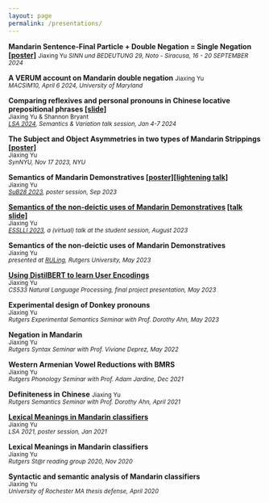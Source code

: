```yaml
---
layout: page
permalink: /presentations/
---
```

**Mandarin Sentence-Final Particle + Double Negation = Single Negation <a href="https://drive.google.com/file/d/1bl2eUBFE_AIwOB9jqbHpPHnwXac352Qz/view?usp=sharing">[poster]</a>**
<small>Jiaxing Yu</small>
<small>*SINN und BEDEUTUNG 29, Noto - Siracusa, 16 - 20 SEPTEMBER 2024*</small>

**A VERUM account on Mandarin double negation**
<small>Jiaxing Yu</small>  
<small>*MACSIM10, April 6 2024, University of Maryland*</small>

**Comparing reflexives and personal pronouns in Chinese locative prepositional phrases <a href="https://docs.google.com/presentation/d/1QKHrgprmxobCRhCVB5oK8ciKV11cGusO/edit?usp=sharing&ouid=113790555473084855261&rtpof=true&sd=true">[slide]</a>**          
<small>Jiaxing Yu & Shannon Bryant</small>            
<small>*<a href="https://virtual.oxfordabstracts.com/#/event/public/4438/information">LSA 2024</a>, Semantics & Variation talk session, Jan 4-7 2024*</small>


**The Subject and Object Asymmetries in two types of Mandarin Strippings <a href="">[poster]</a>**  
<small>Jiaxing Yu</small>  
<small>*SynNYU, Nov 17 2023, NYU*</small>


**Semantics of Mandarin Demonstratives <a href="https://drive.google.com/file/d/1gylYnk4zSuFLyo_KVW0qy53YwSNzRIN0/view?usp=sharing">[poster]</a><a href="https://drive.google.com/file/d/1vLB1APRV9jgUsMUYx3raulSnHxn9Rs3F/view?usp=sharing">[lightening talk]</a>**  
<small>Jiaxing Yu</small>  
<small>*<a href="https://www.ruhr-uni-bochum.de/sub28/index.html.en">SuB28 2023</a>, poster session, Sep 2023*</small> 


**<a href="https://scholar.google.com/citations?view_op=view_citation&hl=en&user=FMaESuYAAAAJ&citation_for_view=FMaESuYAAAAJ:9yKSN-GCB0IC">Semantics of the non-deictic uses of Mandarin Demonstratives</a> <a href="https://drive.google.com/file/d/1jKfQzebaJMXUv7m3vL8Qx-fpBOPE93ei/view?usp=sharing">[talk slide]</a>**  
<small>Jiaxing Yu</small>  
<small>*<a href="https://2023.esslli.eu/">ESSLLI 2023</a>, a (virtual) talk at the student session, August 2023*</small>

**Semantics of the non-deictic uses of Mandarin Demonstratives**  
<small>Jiaxing Yu</small>  
<small>*presented at <a href="https://sites.rutgers.edu/lgsa/news-events/ruling/">RULing</a>, Rutgers University, May 2023*</small> 

**<a href="https://drive.google.com/file/d/1XdNHb1ECq18osT16Lkpiy0VlfBvNd_qI/view?usp=sharing">Using DistilBERT to learn User Encodings</a>**  
<small>Jiaxing Yu</small>  
<small>*CS533 Natural Language Processing, final project presentation, May 2023*</small>  

**Experimental design of Donkey pronouns**  
<small>Jiaxing Yu</small>  
<small>*Rutgers Experimental Semantics Seminar with Prof. Dorothy Ahn, May 2023*</small> 

**Negation in Mandarin**  
<small>Jiaxing Yu</small>  
<small>*Rutgers Syntax Seminar with Prof. Viviane Deprez, May 2022*</small> 


**Western Armenian Vowel Reductions with BMRS**  
<small>Jiaxing Yu</small>  
<small>*Rutgers Phonology Seminar with Prof. Adam Jardine, Dec 2021*</small>  

**Definiteness in Chinese**
<small>Jiaxing Yu</small>  
<small>*Rutgers Semantics Seminar with Prof. Dorothy Ahn, April 2021*</small> 

**<a href="https://www.linguisticsociety.org/abstract/lexical-meaning-mandarin-classifiers">Lexical Meanings in Mandarin classifiers</a>**  
<small>Jiaxing Yu</small>  
<small>*LSA 2021, poster session, Jan 2021*</small>  

**Lexical Meanings in Mandarin classifiers**  
<small>Jiaxing Yu</small>  
<small>*Rutgers St@r reading group 2020, Nov 2020*</small>  

**Syntactic and semantic analysis of Mandarin classifiers**  
<small>Jiaxing Yu</small>  
<small>*University of Rochester MA thesis defense, April 2020*</small>  
 


